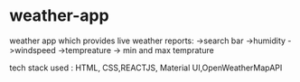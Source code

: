 # weather-app
weather app which provides live weather reports:
->search bar
->humidity
->windspeed
->tempreature
-> min and max temprature


tech stack used :
HTML, CSS,REACTJS, Material UI,OpenWeatherMapAPI
